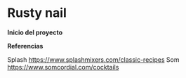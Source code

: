 # Rusty nail
**Inicio del proyecto**

**Referencias**

Splash https://www.splashmixers.com/classic-recipes
Som https://www.somcordial.com/cocktails
